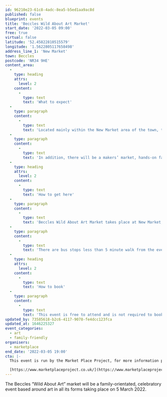 ```yaml
---
id: 96210e23-61c8-4adc-8ea5-b5ed1aa9ac8d
published: false
blueprint: events
title: 'Beccles Wild About Art Market'
start_date: '2022-03-05 09:00'
free: true
virtual: false
latitude: '52.45822810515579'
longitude: '1.5622805117658498'
address_line_1: 'New Market'
town: Beccles
postcode: 'NR34 9HE'
content_area:
  -
    type: heading
    attrs:
      level: 2
    content:
      -
        type: text
        text: 'What to expect'
  -
    type: paragraph
    content:
      -
        type: text
        text: 'Located mainly within the New Market area of the town, the centre piece will be a set of three life-size marsh ponies created by local artists Sarah Cannell, Rachael Long and Andy Jarrett. A family walking trail linking the three ponies with 12 other hand-crafted ponies and 50 smaller ones will take place across the town.'
  -
    type: paragraph
    content:
      -
        type: text
        text: 'In addition, there will be a makers’ market, hands-on family activities and street entertainment as well as locally-sourced food and drink, all creating a mini festival feel to attract local as well as out-of-season visitors.'
  -
    type: heading
    attrs:
      level: 2
    content:
      -
        type: text
        text: 'How to get here'
  -
    type: paragraph
    content:
      -
        type: text
        text: 'Beccles Wild About Art Market takes place at New Market, NR34 9HE.'
  -
    type: paragraph
    content:
      -
        type: text
        text: 'There are bus stops less than 5 minute walk from the event.'
  -
    type: heading
    attrs:
      level: 2
    content:
      -
        type: text
        text: 'How to book'
  -
    type: paragraph
    content:
      -
        type: text
        text: 'This event is free to attend and is not required to book.'
updated_by: 73585618-b2c6-4117-9078-fe4dcc123fca
updated_at: 1646225327
event_categories:
  - art
  - family-friendly
organisers:
  - marketplace
end_date: '2022-03-05 19:00'
cta: |-
  This event is run by the Market Place Project, for more information please get in touch via:

  [https://www.marketplaceproject.co.uk/](https://www.marketplaceproject.co.uk/)
---
```

The Beccles “Wild About Art” market will be a family-orientated, celebratory event based around art in all its forms taking place on 5 March 2022.